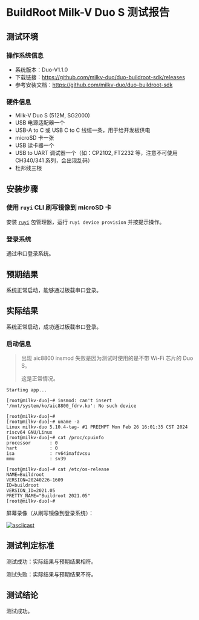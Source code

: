 # BuildRoot Milk-V Duo S 测试报告

## 测试环境

### 操作系统信息

- 系统版本：Duo-V1.1.0
- 下载链接：https://github.com/milkv-duo/duo-buildroot-sdk/releases
- 参考安装文档：https://github.com/milkv-duo/duo-buildroot-sdk

### 硬件信息

- Milk-V Duo S (512M, SG2000)
- USB 电源适配器一个
- USB-A to C 或 USB C to C 线缆一条，用于给开发板供电
- microSD 卡一张
- USB 读卡器一个
- USB to UART 调试器一个（如：CP2102, FT2232 等，注意不可使用 CH340/341 系列，会出现乱码）
- 杜邦线三根

## 安装步骤

### 使用 `ruyi` CLI 刷写镜像到 microSD 卡

安装 [`ruyi`](https://github.com/ruyisdk/ruyi) 包管理器，运行 `ruyi device provision` 并按提示操作。

### 登录系统

通过串口登录系统。

## 预期结果

系统正常启动，能够通过板载串口登录。

## 实际结果

系统正常启动，成功通过板载串口登录。

### 启动信息

> 出现 aic8800 insmod 失败是因为测试时使用的是不带 Wi-Fi 芯片的 Duo S。
> 
> 这是正常情况。

```log
Starting app...                                                                                                                     
                                                                                                                                    
[root@milkv-duo]~# insmod: can't insert '/mnt/system/ko/aic8800_fdrv.ko': No such device                                            
                                                                                                                                    
[root@milkv-duo]~#                                                                                                                  
[root@milkv-duo]~# uname -a                                                                                                         
Linux milkv-duo 5.10.4-tag- #1 PREEMPT Mon Feb 26 16:01:35 CST 2024 riscv64 GNU/Linux                                               
[root@milkv-duo]~# cat /proc/cpuinfo                                                                                                
processor       : 0                                                                                                                 
hart            : 0                                                                                                                 
isa             : rv64imafdvcsu                                                                                                     
mmu             : sv39                                                                                                              
                                                                                                                                    
[root@milkv-duo]~# cat /etc/os-release                                                                                              
NAME=Buildroot                                                                                                                      
VERSION=20240226-1609                                                                                                               
ID=buildroot                                                                                                                        
VERSION_ID=2021.05                                                                                                                  
PRETTY_NAME="Buildroot 2021.05"                                                                                                     
[root@milkv-duo]~# 
```

屏幕录像（从刷写镜像到登录系统）：

[![asciicast](https://asciinema.org/a/Zbt8azPsJFYLWOYCKgPNrt9S7.svg)](https://asciinema.org/a/Zbt8azPsJFYLWOYCKgPNrt9S7)

## 测试判定标准

测试成功：实际结果与预期结果相符。

测试失败：实际结果与预期结果不符。

## 测试结论

测试成功。